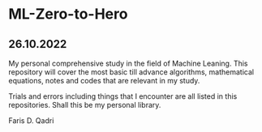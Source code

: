 # ML-Zero-to-Hero
## 26.10.2022
My personal comprehensive study in the field of Machine Leaning. This repository will cover the most basic till advance algorithms, mathematical equations, notes and codes that are relevant in my study. 

Trials and errors including things that I encounter are all listed in this repositories. Shall this be my personal library.

Faris D. Qadri

